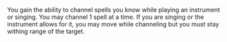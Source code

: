 You gain the ability to channel spells you know while playing an instrument or singing. 
You may channel 1 spell at a time.
If you are singing or the instrument allows for it, you may move while channeling but you must stay withing range of the target.